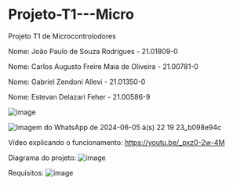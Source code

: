 # Projeto-T1---Micro
Projeto T1 de Microcontrolodores

Nome: João Paulo de Souza Rodrigues - 21.01809-0

Nome: Carlos Augusto Freire Maia de Oliveira - 21.00781-0

Nome: Gabriel Zendoni Allevi - 21.01350-0

Nome: Estevan Delazari Feher - 21.00586-9

![image](https://github.com/jpsr2001/Projeto-T1---Micro/assets/101599939/09069ca6-42be-45f2-95ba-510590925786)

![Imagem do WhatsApp de 2024-06-05 à(s) 22 19 23_b098e94c](https://github.com/jpsr2001/Projeto-T1---Micro/assets/101599939/563a2290-5795-49a5-bbcb-4c8043e6688d)


Vídeo explicando o funcionamento:
https://youtu.be/_pxz0-2w-4M

Diagrama do projeto:
![image](https://github.com/jpsr2001/Projeto-T1---Micro/assets/101599939/6f4fba28-4415-4cf4-be77-cf54a07f88d7)

Requisitos:
![image](https://github.com/jpsr2001/Projeto-T1---Micro/assets/101599939/113d0175-8e22-4e16-b566-59b838fb2f07)
